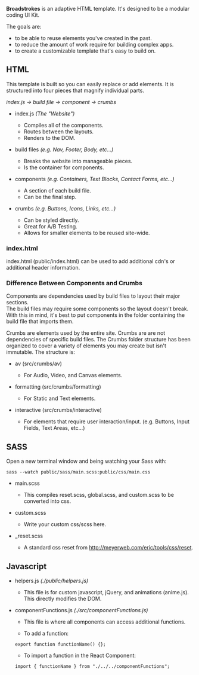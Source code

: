 **Broadstrokes** is an adaptive HTML template.  It's designed to be a modular coding
UI Kit.

The goals are:
* to be able to reuse elements you've created in the past.
* to reduce the amount of work require for building complex apps.
* to create a customizable template that's easy to build on.


## HTML

This template is built so you can easily replace or add elements.  It is structured 
into four pieces that magnify individual parts.  


*index.js -> build file -> component -> crumbs*


* index.js *(The "Website")*
    - Compiles all of the components.
    - Routes between the layouts.
    - Renders to the DOM.

* build files *(e.g. Nav, Footer, Body, etc...)*
    - Breaks the website into manageable pieces.
    - Is the container for components.

* components *(e.g. Containers, Text Blocks, Contact Forms, etc...)*
    - A section of each build file.
    - Can be the final step.

* crumbs *(e.g. Buttons, Icons, Links, etc...)*
    - Can be styled directly.
    - Great for A/B Testing.
    - Allows for smaller elements to be reused site-wide.


### index.html

index.html (public/index.html) can be used to add additional cdn's or additional
header information.


### Difference Between Components and Crumbs

Components are dependencies used by build files to layout their major sections.  
The build files may require some components so the layout doesn't break.  With this
in mind, it's best to put components in the folder containing the build file that
imports them.  

Crumbs are elements used by the entire site.  Crumbs are are not dependencies of specific
build files.  The Crumbs folder structure has been organized to cover a variety of 
elements you may create but isn't immutable.  The structure is:

* av (src/crumbs/av)
     - For Audio, Video, and Canvas elements.

* formatting (src/crumbs/formatting)
     - For Static and Text elements.

* interactive (src/crumbs/interactive)
     - For elements that require user interaction/input.  (e.g. Buttons, Input Fields, Text Areas, etc...)


## SASS

Open a new terminal window and being watching your Sass with:
```
sass --watch public/sass/main.scss:public/css/main.css
```

* main.scss
  - This compiles reset.scss, global.scss, and custom.scss to be converted into css.

* custom.scss
  - Write your custom css/scss here.

* _reset.scss
  - A standard css reset from http://meyerweb.com/eric/tools/css/reset.


## Javascript

* helpers.js *(./public/helpers.js)*
    - This file is for custom javascript, jQuery, and animations (anime.js).  This
      directly modifies the DOM.

* componentFunctions.js *(./src/componentFunctions.js)*
    - This file is where all components can access additional functions. 

    - To add a function:
    ```
    export function functionName() {};
    ```

    - To import a function in the React Component:
    ```
    import { functionName } from "./../../componentFunctions";
    ```
